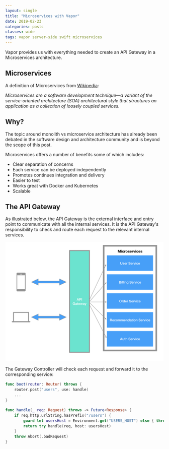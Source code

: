 ```yaml
---
layout: single
title: "Microservices with Vapor"
date: 2019-02-23
categories: posts
classes: wide
tags: vapor server-side swift microservices
---
```


Vapor provides us with everything needed to create an API Gateway in a Microservices architecture.

## Microservices

A definition of Microservices from [Wikipedia](https://en.wikipedia.org/wiki/Microservices):

*Microservices are a software development technique—a variant of the service-oriented architecture (SOA) architectural style that structures an application as a collection of loosely coupled services.*

## Why?

The topic around monolith vs microservice architecture has already been debated in the software design and architecture community and is beyond the scope of this post. 

Microservices offers a number of benefits some of which includes:

* Clear separation of concerns
* Each service can be deployed independently
* Promotes continues integration and delivery
* Easier to test
* Works great with Docker and Kubernetes
* Scalable

## The API Gateway

As illustrated below, the API Gateway is the external interface and entry point to communicate with all the internal services. It is the API Gateway's responsibility to check and route each request to the relevant internal services.

![image](/assets/images/microservices-api-gateway.png)

The Gateway Controller will check each request and forward it to the corresponding service:

```swift
func boot(router: Router) throws {
    router.post("users", use: handle)
    ...
}
```

```swift
func handle(_ req: Request) throws -> Future<Response> {
    if req.http.urlString.hasPrefix("/users") {
        guard let usersHost = Environment.get("USERS_HOST") else { throw Abort(.badRequest) }
        return try handle(req, host: usersHost)
    }
    throw Abort(.badRequest)
}
```